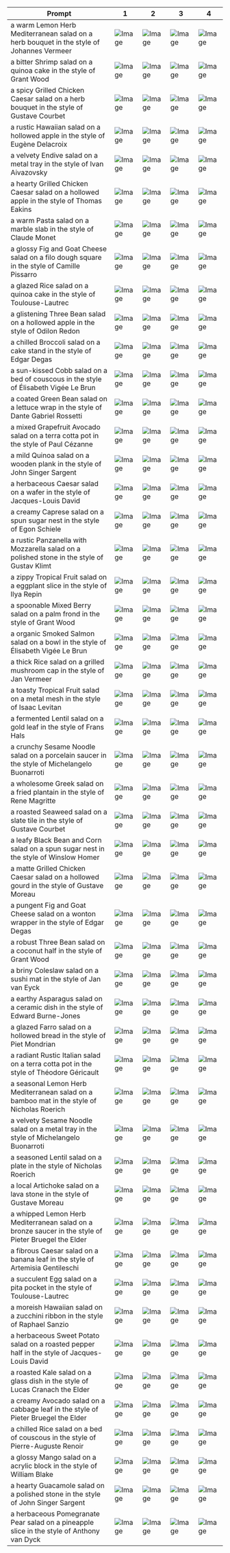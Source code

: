 | Prompt | 1 | 2 | 3 | 4 |
|-|-|-|-|-|
| a warm Lemon Herb Mediterranean salad on a herb bouquet in the style of Johannes Vermeer | ![Image](https://salad-benchmark-public-assets.s3.us-east-2.amazonaws.com/sdxl/23b866b5-1752-4644-880f-fa8ffb97dd08-0.jpg) | ![Image](https://salad-benchmark-public-assets.s3.us-east-2.amazonaws.com/sdxl/23b866b5-1752-4644-880f-fa8ffb97dd08-1.jpg) | ![Image](https://salad-benchmark-public-assets.s3.us-east-2.amazonaws.com/sdxl/23b866b5-1752-4644-880f-fa8ffb97dd08-2.jpg) | ![Image](https://salad-benchmark-public-assets.s3.us-east-2.amazonaws.com/sdxl/23b866b5-1752-4644-880f-fa8ffb97dd08-3.jpg) |
| a bitter Shrimp salad on a quinoa cake in the style of Grant Wood | ![Image](https://salad-benchmark-public-assets.s3.us-east-2.amazonaws.com/sdxl/4b2cc6f6-4a4b-4088-ad15-6c09f9e2c4c3-0.jpg) | ![Image](https://salad-benchmark-public-assets.s3.us-east-2.amazonaws.com/sdxl/4b2cc6f6-4a4b-4088-ad15-6c09f9e2c4c3-1.jpg) | ![Image](https://salad-benchmark-public-assets.s3.us-east-2.amazonaws.com/sdxl/4b2cc6f6-4a4b-4088-ad15-6c09f9e2c4c3-2.jpg) | ![Image](https://salad-benchmark-public-assets.s3.us-east-2.amazonaws.com/sdxl/4b2cc6f6-4a4b-4088-ad15-6c09f9e2c4c3-3.jpg) |
| a spicy Grilled Chicken Caesar salad on a herb bouquet in the style of Gustave Courbet | ![Image](https://salad-benchmark-public-assets.s3.us-east-2.amazonaws.com/sdxl/4b90a5b9-db8e-4eba-8ea7-4ff0bd30bb8d-0.jpg) | ![Image](https://salad-benchmark-public-assets.s3.us-east-2.amazonaws.com/sdxl/4b90a5b9-db8e-4eba-8ea7-4ff0bd30bb8d-1.jpg) | ![Image](https://salad-benchmark-public-assets.s3.us-east-2.amazonaws.com/sdxl/4b90a5b9-db8e-4eba-8ea7-4ff0bd30bb8d-2.jpg) | ![Image](https://salad-benchmark-public-assets.s3.us-east-2.amazonaws.com/sdxl/4b90a5b9-db8e-4eba-8ea7-4ff0bd30bb8d-3.jpg) |
| a rustic Hawaiian salad on a hollowed apple in the style of Eugène Delacroix | ![Image](https://salad-benchmark-public-assets.s3.us-east-2.amazonaws.com/sdxl/d80cb4eb-477b-4b47-b6c4-c98e85b7315d-0.jpg) | ![Image](https://salad-benchmark-public-assets.s3.us-east-2.amazonaws.com/sdxl/d80cb4eb-477b-4b47-b6c4-c98e85b7315d-1.jpg) | ![Image](https://salad-benchmark-public-assets.s3.us-east-2.amazonaws.com/sdxl/d80cb4eb-477b-4b47-b6c4-c98e85b7315d-2.jpg) | ![Image](https://salad-benchmark-public-assets.s3.us-east-2.amazonaws.com/sdxl/d80cb4eb-477b-4b47-b6c4-c98e85b7315d-3.jpg) |
| a velvety Endive salad on a metal tray in the style of Ivan Aivazovsky | ![Image](https://salad-benchmark-public-assets.s3.us-east-2.amazonaws.com/sdxl/d1daa14a-2e7c-49ff-ae4b-09dc197df714-0.jpg) | ![Image](https://salad-benchmark-public-assets.s3.us-east-2.amazonaws.com/sdxl/d1daa14a-2e7c-49ff-ae4b-09dc197df714-1.jpg) | ![Image](https://salad-benchmark-public-assets.s3.us-east-2.amazonaws.com/sdxl/d1daa14a-2e7c-49ff-ae4b-09dc197df714-2.jpg) | ![Image](https://salad-benchmark-public-assets.s3.us-east-2.amazonaws.com/sdxl/d1daa14a-2e7c-49ff-ae4b-09dc197df714-3.jpg) |
| a hearty Grilled Chicken Caesar salad on a hollowed apple in the style of Thomas Eakins | ![Image](https://salad-benchmark-public-assets.s3.us-east-2.amazonaws.com/sdxl/d11f344d-7900-4d50-8d04-b000726c7317-0.jpg) | ![Image](https://salad-benchmark-public-assets.s3.us-east-2.amazonaws.com/sdxl/d11f344d-7900-4d50-8d04-b000726c7317-1.jpg) | ![Image](https://salad-benchmark-public-assets.s3.us-east-2.amazonaws.com/sdxl/d11f344d-7900-4d50-8d04-b000726c7317-2.jpg) | ![Image](https://salad-benchmark-public-assets.s3.us-east-2.amazonaws.com/sdxl/d11f344d-7900-4d50-8d04-b000726c7317-3.jpg) |
| a warm Pasta salad on a marble slab in the style of Claude Monet | ![Image](https://salad-benchmark-public-assets.s3.us-east-2.amazonaws.com/sdxl/e3621bc9-2f09-4dd6-b712-23d3313c08bb-0.jpg) | ![Image](https://salad-benchmark-public-assets.s3.us-east-2.amazonaws.com/sdxl/e3621bc9-2f09-4dd6-b712-23d3313c08bb-1.jpg) | ![Image](https://salad-benchmark-public-assets.s3.us-east-2.amazonaws.com/sdxl/e3621bc9-2f09-4dd6-b712-23d3313c08bb-2.jpg) | ![Image](https://salad-benchmark-public-assets.s3.us-east-2.amazonaws.com/sdxl/e3621bc9-2f09-4dd6-b712-23d3313c08bb-3.jpg) |
| a glossy Fig and Goat Cheese salad on a filo dough square in the style of Camille Pissarro | ![Image](https://salad-benchmark-public-assets.s3.us-east-2.amazonaws.com/sdxl/bdf65c97-fab2-458b-b6e8-08879a64f042-0.jpg) | ![Image](https://salad-benchmark-public-assets.s3.us-east-2.amazonaws.com/sdxl/bdf65c97-fab2-458b-b6e8-08879a64f042-1.jpg) | ![Image](https://salad-benchmark-public-assets.s3.us-east-2.amazonaws.com/sdxl/bdf65c97-fab2-458b-b6e8-08879a64f042-2.jpg) | ![Image](https://salad-benchmark-public-assets.s3.us-east-2.amazonaws.com/sdxl/bdf65c97-fab2-458b-b6e8-08879a64f042-3.jpg) |
| a glazed Rice salad on a quinoa cake in the style of Toulouse-Lautrec | ![Image](https://salad-benchmark-public-assets.s3.us-east-2.amazonaws.com/sdxl/baed54a6-11ed-49d9-a920-119248c24b46-0.jpg) | ![Image](https://salad-benchmark-public-assets.s3.us-east-2.amazonaws.com/sdxl/baed54a6-11ed-49d9-a920-119248c24b46-1.jpg) | ![Image](https://salad-benchmark-public-assets.s3.us-east-2.amazonaws.com/sdxl/baed54a6-11ed-49d9-a920-119248c24b46-2.jpg) | ![Image](https://salad-benchmark-public-assets.s3.us-east-2.amazonaws.com/sdxl/baed54a6-11ed-49d9-a920-119248c24b46-3.jpg) |
| a glistening Three Bean salad on a hollowed apple in the style of Odilon Redon | ![Image](https://salad-benchmark-public-assets.s3.us-east-2.amazonaws.com/sdxl/7caa3419-f548-49ab-9bbd-eec467a0afce-0.jpg) | ![Image](https://salad-benchmark-public-assets.s3.us-east-2.amazonaws.com/sdxl/7caa3419-f548-49ab-9bbd-eec467a0afce-1.jpg) | ![Image](https://salad-benchmark-public-assets.s3.us-east-2.amazonaws.com/sdxl/7caa3419-f548-49ab-9bbd-eec467a0afce-2.jpg) | ![Image](https://salad-benchmark-public-assets.s3.us-east-2.amazonaws.com/sdxl/7caa3419-f548-49ab-9bbd-eec467a0afce-3.jpg) |
| a chilled Broccoli salad on a cake stand in the style of Edgar Degas | ![Image](https://salad-benchmark-public-assets.s3.us-east-2.amazonaws.com/sdxl/ea0a24d0-d343-4225-9616-d131acc05635-0.jpg) | ![Image](https://salad-benchmark-public-assets.s3.us-east-2.amazonaws.com/sdxl/ea0a24d0-d343-4225-9616-d131acc05635-1.jpg) | ![Image](https://salad-benchmark-public-assets.s3.us-east-2.amazonaws.com/sdxl/ea0a24d0-d343-4225-9616-d131acc05635-2.jpg) | ![Image](https://salad-benchmark-public-assets.s3.us-east-2.amazonaws.com/sdxl/ea0a24d0-d343-4225-9616-d131acc05635-3.jpg) |
| a sun-kissed Cobb salad on a bed of couscous in the style of Élisabeth Vigée Le Brun | ![Image](https://salad-benchmark-public-assets.s3.us-east-2.amazonaws.com/sdxl/bb5c929a-bc42-4455-bba9-f5027ad858cd-0.jpg) | ![Image](https://salad-benchmark-public-assets.s3.us-east-2.amazonaws.com/sdxl/bb5c929a-bc42-4455-bba9-f5027ad858cd-1.jpg) | ![Image](https://salad-benchmark-public-assets.s3.us-east-2.amazonaws.com/sdxl/bb5c929a-bc42-4455-bba9-f5027ad858cd-2.jpg) | ![Image](https://salad-benchmark-public-assets.s3.us-east-2.amazonaws.com/sdxl/bb5c929a-bc42-4455-bba9-f5027ad858cd-3.jpg) |
| a coated Green Bean salad on a lettuce wrap in the style of Dante Gabriel Rossetti | ![Image](https://salad-benchmark-public-assets.s3.us-east-2.amazonaws.com/sdxl/7c7e458b-61e8-496d-b809-95f0734e2cbf-0.jpg) | ![Image](https://salad-benchmark-public-assets.s3.us-east-2.amazonaws.com/sdxl/7c7e458b-61e8-496d-b809-95f0734e2cbf-1.jpg) | ![Image](https://salad-benchmark-public-assets.s3.us-east-2.amazonaws.com/sdxl/7c7e458b-61e8-496d-b809-95f0734e2cbf-2.jpg) | ![Image](https://salad-benchmark-public-assets.s3.us-east-2.amazonaws.com/sdxl/7c7e458b-61e8-496d-b809-95f0734e2cbf-3.jpg) |
| a mixed Grapefruit Avocado salad on a terra cotta pot in the style of Paul Cézanne | ![Image](https://salad-benchmark-public-assets.s3.us-east-2.amazonaws.com/sdxl/388f59ca-79d7-498e-8236-38bfb81f30fc-0.jpg) | ![Image](https://salad-benchmark-public-assets.s3.us-east-2.amazonaws.com/sdxl/388f59ca-79d7-498e-8236-38bfb81f30fc-1.jpg) | ![Image](https://salad-benchmark-public-assets.s3.us-east-2.amazonaws.com/sdxl/388f59ca-79d7-498e-8236-38bfb81f30fc-2.jpg) | ![Image](https://salad-benchmark-public-assets.s3.us-east-2.amazonaws.com/sdxl/388f59ca-79d7-498e-8236-38bfb81f30fc-3.jpg) |
| a mild Quinoa salad on a wooden plank in the style of John Singer Sargent | ![Image](https://salad-benchmark-public-assets.s3.us-east-2.amazonaws.com/sdxl/0cd5a5cb-be83-49fd-a169-93d0a6a53386-0.jpg) | ![Image](https://salad-benchmark-public-assets.s3.us-east-2.amazonaws.com/sdxl/0cd5a5cb-be83-49fd-a169-93d0a6a53386-1.jpg) | ![Image](https://salad-benchmark-public-assets.s3.us-east-2.amazonaws.com/sdxl/0cd5a5cb-be83-49fd-a169-93d0a6a53386-2.jpg) | ![Image](https://salad-benchmark-public-assets.s3.us-east-2.amazonaws.com/sdxl/0cd5a5cb-be83-49fd-a169-93d0a6a53386-3.jpg) |
| a herbaceous Caesar salad on a wafer in the style of Jacques-Louis David | ![Image](https://salad-benchmark-public-assets.s3.us-east-2.amazonaws.com/sdxl/8f5f89a3-8751-4785-8586-1a325985f723-0.jpg) | ![Image](https://salad-benchmark-public-assets.s3.us-east-2.amazonaws.com/sdxl/8f5f89a3-8751-4785-8586-1a325985f723-1.jpg) | ![Image](https://salad-benchmark-public-assets.s3.us-east-2.amazonaws.com/sdxl/8f5f89a3-8751-4785-8586-1a325985f723-2.jpg) | ![Image](https://salad-benchmark-public-assets.s3.us-east-2.amazonaws.com/sdxl/8f5f89a3-8751-4785-8586-1a325985f723-3.jpg) |
| a creamy Caprese salad on a spun sugar nest in the style of Egon Schiele | ![Image](https://salad-benchmark-public-assets.s3.us-east-2.amazonaws.com/sdxl/8bcec9e6-cc24-4df4-bb14-e883d004eed0-0.jpg) | ![Image](https://salad-benchmark-public-assets.s3.us-east-2.amazonaws.com/sdxl/8bcec9e6-cc24-4df4-bb14-e883d004eed0-1.jpg) | ![Image](https://salad-benchmark-public-assets.s3.us-east-2.amazonaws.com/sdxl/8bcec9e6-cc24-4df4-bb14-e883d004eed0-2.jpg) | ![Image](https://salad-benchmark-public-assets.s3.us-east-2.amazonaws.com/sdxl/8bcec9e6-cc24-4df4-bb14-e883d004eed0-3.jpg) |
| a rustic Panzanella with Mozzarella salad on a polished stone in the style of Gustav Klimt | ![Image](https://salad-benchmark-public-assets.s3.us-east-2.amazonaws.com/sdxl/3856f587-1353-497b-a62e-c1faac679ff1-0.jpg) | ![Image](https://salad-benchmark-public-assets.s3.us-east-2.amazonaws.com/sdxl/3856f587-1353-497b-a62e-c1faac679ff1-1.jpg) | ![Image](https://salad-benchmark-public-assets.s3.us-east-2.amazonaws.com/sdxl/3856f587-1353-497b-a62e-c1faac679ff1-2.jpg) | ![Image](https://salad-benchmark-public-assets.s3.us-east-2.amazonaws.com/sdxl/3856f587-1353-497b-a62e-c1faac679ff1-3.jpg) |
| a zippy Tropical Fruit salad on a eggplant slice in the style of Ilya Repin | ![Image](https://salad-benchmark-public-assets.s3.us-east-2.amazonaws.com/sdxl/3d08806a-64a6-4d43-bacd-dc58b0a2f0b9-0.jpg) | ![Image](https://salad-benchmark-public-assets.s3.us-east-2.amazonaws.com/sdxl/3d08806a-64a6-4d43-bacd-dc58b0a2f0b9-1.jpg) | ![Image](https://salad-benchmark-public-assets.s3.us-east-2.amazonaws.com/sdxl/3d08806a-64a6-4d43-bacd-dc58b0a2f0b9-2.jpg) | ![Image](https://salad-benchmark-public-assets.s3.us-east-2.amazonaws.com/sdxl/3d08806a-64a6-4d43-bacd-dc58b0a2f0b9-3.jpg) |
| a spoonable Mixed Berry salad on a palm frond in the style of Grant Wood | ![Image](https://salad-benchmark-public-assets.s3.us-east-2.amazonaws.com/sdxl/93678faa-d4be-41f8-8517-5cb4cc0f2723-0.jpg) | ![Image](https://salad-benchmark-public-assets.s3.us-east-2.amazonaws.com/sdxl/93678faa-d4be-41f8-8517-5cb4cc0f2723-1.jpg) | ![Image](https://salad-benchmark-public-assets.s3.us-east-2.amazonaws.com/sdxl/93678faa-d4be-41f8-8517-5cb4cc0f2723-2.jpg) | ![Image](https://salad-benchmark-public-assets.s3.us-east-2.amazonaws.com/sdxl/93678faa-d4be-41f8-8517-5cb4cc0f2723-3.jpg) |
| a organic Smoked Salmon salad on a bowl in the style of Élisabeth Vigée Le Brun | ![Image](https://salad-benchmark-public-assets.s3.us-east-2.amazonaws.com/sdxl/af77fae1-dbb6-4e88-be4a-2c30b946d65c-0.jpg) | ![Image](https://salad-benchmark-public-assets.s3.us-east-2.amazonaws.com/sdxl/af77fae1-dbb6-4e88-be4a-2c30b946d65c-1.jpg) | ![Image](https://salad-benchmark-public-assets.s3.us-east-2.amazonaws.com/sdxl/af77fae1-dbb6-4e88-be4a-2c30b946d65c-2.jpg) | ![Image](https://salad-benchmark-public-assets.s3.us-east-2.amazonaws.com/sdxl/af77fae1-dbb6-4e88-be4a-2c30b946d65c-3.jpg) |
| a thick Rice salad on a grilled mushroom cap in the style of Jan Vermeer | ![Image](https://salad-benchmark-public-assets.s3.us-east-2.amazonaws.com/sdxl/92d1047f-6dfb-4766-ac81-43cc393d3798-0.jpg) | ![Image](https://salad-benchmark-public-assets.s3.us-east-2.amazonaws.com/sdxl/92d1047f-6dfb-4766-ac81-43cc393d3798-1.jpg) | ![Image](https://salad-benchmark-public-assets.s3.us-east-2.amazonaws.com/sdxl/92d1047f-6dfb-4766-ac81-43cc393d3798-2.jpg) | ![Image](https://salad-benchmark-public-assets.s3.us-east-2.amazonaws.com/sdxl/92d1047f-6dfb-4766-ac81-43cc393d3798-3.jpg) |
| a toasty Tropical Fruit salad on a metal mesh in the style of Isaac Levitan | ![Image](https://salad-benchmark-public-assets.s3.us-east-2.amazonaws.com/sdxl/e6b9950a-b9d0-4539-b189-4baa3a7b3b02-0.jpg) | ![Image](https://salad-benchmark-public-assets.s3.us-east-2.amazonaws.com/sdxl/e6b9950a-b9d0-4539-b189-4baa3a7b3b02-1.jpg) | ![Image](https://salad-benchmark-public-assets.s3.us-east-2.amazonaws.com/sdxl/e6b9950a-b9d0-4539-b189-4baa3a7b3b02-2.jpg) | ![Image](https://salad-benchmark-public-assets.s3.us-east-2.amazonaws.com/sdxl/e6b9950a-b9d0-4539-b189-4baa3a7b3b02-3.jpg) |
| a fermented Lentil salad on a gold leaf in the style of Frans Hals | ![Image](https://salad-benchmark-public-assets.s3.us-east-2.amazonaws.com/sdxl/5e28e67c-9b9f-485c-987d-af61d4b7363e-0.jpg) | ![Image](https://salad-benchmark-public-assets.s3.us-east-2.amazonaws.com/sdxl/5e28e67c-9b9f-485c-987d-af61d4b7363e-1.jpg) | ![Image](https://salad-benchmark-public-assets.s3.us-east-2.amazonaws.com/sdxl/5e28e67c-9b9f-485c-987d-af61d4b7363e-2.jpg) | ![Image](https://salad-benchmark-public-assets.s3.us-east-2.amazonaws.com/sdxl/5e28e67c-9b9f-485c-987d-af61d4b7363e-3.jpg) |
| a crunchy Sesame Noodle salad on a porcelain saucer in the style of Michelangelo Buonarroti | ![Image](https://salad-benchmark-public-assets.s3.us-east-2.amazonaws.com/sdxl/67d20cd0-b7c6-4d74-ad6e-8f6bc9291651-0.jpg) | ![Image](https://salad-benchmark-public-assets.s3.us-east-2.amazonaws.com/sdxl/67d20cd0-b7c6-4d74-ad6e-8f6bc9291651-1.jpg) | ![Image](https://salad-benchmark-public-assets.s3.us-east-2.amazonaws.com/sdxl/67d20cd0-b7c6-4d74-ad6e-8f6bc9291651-2.jpg) | ![Image](https://salad-benchmark-public-assets.s3.us-east-2.amazonaws.com/sdxl/67d20cd0-b7c6-4d74-ad6e-8f6bc9291651-3.jpg) |
| a wholesome Greek salad on a fried plantain in the style of Rene Magritte | ![Image](https://salad-benchmark-public-assets.s3.us-east-2.amazonaws.com/sdxl/f6ba8916-1e09-4830-9776-9911344fe206-0.jpg) | ![Image](https://salad-benchmark-public-assets.s3.us-east-2.amazonaws.com/sdxl/f6ba8916-1e09-4830-9776-9911344fe206-1.jpg) | ![Image](https://salad-benchmark-public-assets.s3.us-east-2.amazonaws.com/sdxl/f6ba8916-1e09-4830-9776-9911344fe206-2.jpg) | ![Image](https://salad-benchmark-public-assets.s3.us-east-2.amazonaws.com/sdxl/f6ba8916-1e09-4830-9776-9911344fe206-3.jpg) |
| a roasted Seaweed salad on a slate tile in the style of Gustave Courbet | ![Image](https://salad-benchmark-public-assets.s3.us-east-2.amazonaws.com/sdxl/91df38b4-ca32-45ef-b0ff-7ef33ad54f7c-0.jpg) | ![Image](https://salad-benchmark-public-assets.s3.us-east-2.amazonaws.com/sdxl/91df38b4-ca32-45ef-b0ff-7ef33ad54f7c-1.jpg) | ![Image](https://salad-benchmark-public-assets.s3.us-east-2.amazonaws.com/sdxl/91df38b4-ca32-45ef-b0ff-7ef33ad54f7c-2.jpg) | ![Image](https://salad-benchmark-public-assets.s3.us-east-2.amazonaws.com/sdxl/91df38b4-ca32-45ef-b0ff-7ef33ad54f7c-3.jpg) |
| a leafy Black Bean and Corn salad on a spun sugar nest in the style of Winslow Homer | ![Image](https://salad-benchmark-public-assets.s3.us-east-2.amazonaws.com/sdxl/7c0fad0c-8ec6-44ac-91fa-7645d2fc7d55-0.jpg) | ![Image](https://salad-benchmark-public-assets.s3.us-east-2.amazonaws.com/sdxl/7c0fad0c-8ec6-44ac-91fa-7645d2fc7d55-1.jpg) | ![Image](https://salad-benchmark-public-assets.s3.us-east-2.amazonaws.com/sdxl/7c0fad0c-8ec6-44ac-91fa-7645d2fc7d55-2.jpg) | ![Image](https://salad-benchmark-public-assets.s3.us-east-2.amazonaws.com/sdxl/7c0fad0c-8ec6-44ac-91fa-7645d2fc7d55-3.jpg) |
| a matte Grilled Chicken Caesar salad on a hollowed gourd in the style of Gustave Moreau | ![Image](https://salad-benchmark-public-assets.s3.us-east-2.amazonaws.com/sdxl/68368f64-291d-461a-95f5-a15f31c819e9-0.jpg) | ![Image](https://salad-benchmark-public-assets.s3.us-east-2.amazonaws.com/sdxl/68368f64-291d-461a-95f5-a15f31c819e9-1.jpg) | ![Image](https://salad-benchmark-public-assets.s3.us-east-2.amazonaws.com/sdxl/68368f64-291d-461a-95f5-a15f31c819e9-2.jpg) | ![Image](https://salad-benchmark-public-assets.s3.us-east-2.amazonaws.com/sdxl/68368f64-291d-461a-95f5-a15f31c819e9-3.jpg) |
| a pungent Fig and Goat Cheese salad on a wonton wrapper in the style of Edgar Degas | ![Image](https://salad-benchmark-public-assets.s3.us-east-2.amazonaws.com/sdxl/b166ec8c-93f9-4bb9-9987-c8d56e8ccc4c-0.jpg) | ![Image](https://salad-benchmark-public-assets.s3.us-east-2.amazonaws.com/sdxl/b166ec8c-93f9-4bb9-9987-c8d56e8ccc4c-1.jpg) | ![Image](https://salad-benchmark-public-assets.s3.us-east-2.amazonaws.com/sdxl/b166ec8c-93f9-4bb9-9987-c8d56e8ccc4c-2.jpg) | ![Image](https://salad-benchmark-public-assets.s3.us-east-2.amazonaws.com/sdxl/b166ec8c-93f9-4bb9-9987-c8d56e8ccc4c-3.jpg) |
| a robust Three Bean salad on a coconut half in the style of Grant Wood | ![Image](https://salad-benchmark-public-assets.s3.us-east-2.amazonaws.com/sdxl/5f42d190-dfd8-4858-b952-c8db727cab2b-0.jpg) | ![Image](https://salad-benchmark-public-assets.s3.us-east-2.amazonaws.com/sdxl/5f42d190-dfd8-4858-b952-c8db727cab2b-1.jpg) | ![Image](https://salad-benchmark-public-assets.s3.us-east-2.amazonaws.com/sdxl/5f42d190-dfd8-4858-b952-c8db727cab2b-2.jpg) | ![Image](https://salad-benchmark-public-assets.s3.us-east-2.amazonaws.com/sdxl/5f42d190-dfd8-4858-b952-c8db727cab2b-3.jpg) |
| a briny Coleslaw salad on a sushi mat in the style of Jan van Eyck | ![Image](https://salad-benchmark-public-assets.s3.us-east-2.amazonaws.com/sdxl/4c4e0a26-11b6-4f99-82f7-f5ce72e9a18c-0.jpg) | ![Image](https://salad-benchmark-public-assets.s3.us-east-2.amazonaws.com/sdxl/4c4e0a26-11b6-4f99-82f7-f5ce72e9a18c-1.jpg) | ![Image](https://salad-benchmark-public-assets.s3.us-east-2.amazonaws.com/sdxl/4c4e0a26-11b6-4f99-82f7-f5ce72e9a18c-2.jpg) | ![Image](https://salad-benchmark-public-assets.s3.us-east-2.amazonaws.com/sdxl/4c4e0a26-11b6-4f99-82f7-f5ce72e9a18c-3.jpg) |
| a earthy Asparagus salad on a ceramic dish in the style of Edward Burne-Jones | ![Image](https://salad-benchmark-public-assets.s3.us-east-2.amazonaws.com/sdxl/8fb2a93d-685c-48ca-87f9-94e1b07c16fd-0.jpg) | ![Image](https://salad-benchmark-public-assets.s3.us-east-2.amazonaws.com/sdxl/8fb2a93d-685c-48ca-87f9-94e1b07c16fd-1.jpg) | ![Image](https://salad-benchmark-public-assets.s3.us-east-2.amazonaws.com/sdxl/8fb2a93d-685c-48ca-87f9-94e1b07c16fd-2.jpg) | ![Image](https://salad-benchmark-public-assets.s3.us-east-2.amazonaws.com/sdxl/8fb2a93d-685c-48ca-87f9-94e1b07c16fd-3.jpg) |
| a glazed Farro salad on a hollowed bread in the style of Piet Mondrian | ![Image](https://salad-benchmark-public-assets.s3.us-east-2.amazonaws.com/sdxl/3c2fb8e4-817f-43b2-b53b-7d30ea1e5ec4-0.jpg) | ![Image](https://salad-benchmark-public-assets.s3.us-east-2.amazonaws.com/sdxl/3c2fb8e4-817f-43b2-b53b-7d30ea1e5ec4-1.jpg) | ![Image](https://salad-benchmark-public-assets.s3.us-east-2.amazonaws.com/sdxl/3c2fb8e4-817f-43b2-b53b-7d30ea1e5ec4-2.jpg) | ![Image](https://salad-benchmark-public-assets.s3.us-east-2.amazonaws.com/sdxl/3c2fb8e4-817f-43b2-b53b-7d30ea1e5ec4-3.jpg) |
| a radiant Rustic Italian salad on a terra cotta pot in the style of Théodore Géricault | ![Image](https://salad-benchmark-public-assets.s3.us-east-2.amazonaws.com/sdxl/6ae13fc6-3e8f-4471-9646-d81fc6d627b8-0.jpg) | ![Image](https://salad-benchmark-public-assets.s3.us-east-2.amazonaws.com/sdxl/6ae13fc6-3e8f-4471-9646-d81fc6d627b8-1.jpg) | ![Image](https://salad-benchmark-public-assets.s3.us-east-2.amazonaws.com/sdxl/6ae13fc6-3e8f-4471-9646-d81fc6d627b8-2.jpg) | ![Image](https://salad-benchmark-public-assets.s3.us-east-2.amazonaws.com/sdxl/6ae13fc6-3e8f-4471-9646-d81fc6d627b8-3.jpg) |
| a seasonal Lemon Herb Mediterranean salad on a bamboo mat in the style of Nicholas Roerich | ![Image](https://salad-benchmark-public-assets.s3.us-east-2.amazonaws.com/sdxl/9166b2c1-fc11-4902-bbec-3f2c42a3ef49-0.jpg) | ![Image](https://salad-benchmark-public-assets.s3.us-east-2.amazonaws.com/sdxl/9166b2c1-fc11-4902-bbec-3f2c42a3ef49-1.jpg) | ![Image](https://salad-benchmark-public-assets.s3.us-east-2.amazonaws.com/sdxl/9166b2c1-fc11-4902-bbec-3f2c42a3ef49-2.jpg) | ![Image](https://salad-benchmark-public-assets.s3.us-east-2.amazonaws.com/sdxl/9166b2c1-fc11-4902-bbec-3f2c42a3ef49-3.jpg) |
| a velvety Sesame Noodle salad on a metal tray in the style of Michelangelo Buonarroti | ![Image](https://salad-benchmark-public-assets.s3.us-east-2.amazonaws.com/sdxl/5ab1db49-607b-4276-9963-4f3e08ca7659-0.jpg) | ![Image](https://salad-benchmark-public-assets.s3.us-east-2.amazonaws.com/sdxl/5ab1db49-607b-4276-9963-4f3e08ca7659-1.jpg) | ![Image](https://salad-benchmark-public-assets.s3.us-east-2.amazonaws.com/sdxl/5ab1db49-607b-4276-9963-4f3e08ca7659-2.jpg) | ![Image](https://salad-benchmark-public-assets.s3.us-east-2.amazonaws.com/sdxl/5ab1db49-607b-4276-9963-4f3e08ca7659-3.jpg) |
| a seasoned Lentil salad on a plate in the style of Nicholas Roerich | ![Image](https://salad-benchmark-public-assets.s3.us-east-2.amazonaws.com/sdxl/6bb68b39-6457-419d-84b6-0a43815e50f2-0.jpg) | ![Image](https://salad-benchmark-public-assets.s3.us-east-2.amazonaws.com/sdxl/6bb68b39-6457-419d-84b6-0a43815e50f2-1.jpg) | ![Image](https://salad-benchmark-public-assets.s3.us-east-2.amazonaws.com/sdxl/6bb68b39-6457-419d-84b6-0a43815e50f2-2.jpg) | ![Image](https://salad-benchmark-public-assets.s3.us-east-2.amazonaws.com/sdxl/6bb68b39-6457-419d-84b6-0a43815e50f2-3.jpg) |
| a local Artichoke salad on a lava stone in the style of Gustave Moreau | ![Image](https://salad-benchmark-public-assets.s3.us-east-2.amazonaws.com/sdxl/4dc38e78-9346-41d8-b31f-7b39d2aa1475-0.jpg) | ![Image](https://salad-benchmark-public-assets.s3.us-east-2.amazonaws.com/sdxl/4dc38e78-9346-41d8-b31f-7b39d2aa1475-1.jpg) | ![Image](https://salad-benchmark-public-assets.s3.us-east-2.amazonaws.com/sdxl/4dc38e78-9346-41d8-b31f-7b39d2aa1475-2.jpg) | ![Image](https://salad-benchmark-public-assets.s3.us-east-2.amazonaws.com/sdxl/4dc38e78-9346-41d8-b31f-7b39d2aa1475-3.jpg) |
| a whipped Lemon Herb Mediterranean salad on a bronze saucer in the style of Pieter Bruegel the Elder | ![Image](https://salad-benchmark-public-assets.s3.us-east-2.amazonaws.com/sdxl/27305940-6957-4664-9667-f2a76cd1e437-0.jpg) | ![Image](https://salad-benchmark-public-assets.s3.us-east-2.amazonaws.com/sdxl/27305940-6957-4664-9667-f2a76cd1e437-1.jpg) | ![Image](https://salad-benchmark-public-assets.s3.us-east-2.amazonaws.com/sdxl/27305940-6957-4664-9667-f2a76cd1e437-2.jpg) | ![Image](https://salad-benchmark-public-assets.s3.us-east-2.amazonaws.com/sdxl/27305940-6957-4664-9667-f2a76cd1e437-3.jpg) |
| a fibrous Caesar salad on a banana leaf in the style of Artemisia Gentileschi | ![Image](https://salad-benchmark-public-assets.s3.us-east-2.amazonaws.com/sdxl/05e15291-a1a5-46d8-8a50-68ad8ac8a03c-0.jpg) | ![Image](https://salad-benchmark-public-assets.s3.us-east-2.amazonaws.com/sdxl/05e15291-a1a5-46d8-8a50-68ad8ac8a03c-1.jpg) | ![Image](https://salad-benchmark-public-assets.s3.us-east-2.amazonaws.com/sdxl/05e15291-a1a5-46d8-8a50-68ad8ac8a03c-2.jpg) | ![Image](https://salad-benchmark-public-assets.s3.us-east-2.amazonaws.com/sdxl/05e15291-a1a5-46d8-8a50-68ad8ac8a03c-3.jpg) |
| a succulent Egg salad on a pita pocket in the style of Toulouse-Lautrec | ![Image](https://salad-benchmark-public-assets.s3.us-east-2.amazonaws.com/sdxl/55faaddf-8621-418f-a313-f5baf92c79f8-0.jpg) | ![Image](https://salad-benchmark-public-assets.s3.us-east-2.amazonaws.com/sdxl/55faaddf-8621-418f-a313-f5baf92c79f8-1.jpg) | ![Image](https://salad-benchmark-public-assets.s3.us-east-2.amazonaws.com/sdxl/55faaddf-8621-418f-a313-f5baf92c79f8-2.jpg) | ![Image](https://salad-benchmark-public-assets.s3.us-east-2.amazonaws.com/sdxl/55faaddf-8621-418f-a313-f5baf92c79f8-3.jpg) |
| a moreish Hawaiian salad on a zucchini ribbon in the style of Raphael Sanzio | ![Image](https://salad-benchmark-public-assets.s3.us-east-2.amazonaws.com/sdxl/44dcfd08-0d38-4985-86a9-462ef578a182-0.jpg) | ![Image](https://salad-benchmark-public-assets.s3.us-east-2.amazonaws.com/sdxl/44dcfd08-0d38-4985-86a9-462ef578a182-1.jpg) | ![Image](https://salad-benchmark-public-assets.s3.us-east-2.amazonaws.com/sdxl/44dcfd08-0d38-4985-86a9-462ef578a182-2.jpg) | ![Image](https://salad-benchmark-public-assets.s3.us-east-2.amazonaws.com/sdxl/44dcfd08-0d38-4985-86a9-462ef578a182-3.jpg) |
| a herbaceous Sweet Potato salad on a roasted pepper half in the style of Jacques-Louis David | ![Image](https://salad-benchmark-public-assets.s3.us-east-2.amazonaws.com/sdxl/3a240f1a-5af0-4697-8183-d32031ce7fc4-0.jpg) | ![Image](https://salad-benchmark-public-assets.s3.us-east-2.amazonaws.com/sdxl/3a240f1a-5af0-4697-8183-d32031ce7fc4-1.jpg) | ![Image](https://salad-benchmark-public-assets.s3.us-east-2.amazonaws.com/sdxl/3a240f1a-5af0-4697-8183-d32031ce7fc4-2.jpg) | ![Image](https://salad-benchmark-public-assets.s3.us-east-2.amazonaws.com/sdxl/3a240f1a-5af0-4697-8183-d32031ce7fc4-3.jpg) |
| a roasted Kale salad on a glass dish in the style of Lucas Cranach the Elder | ![Image](https://salad-benchmark-public-assets.s3.us-east-2.amazonaws.com/sdxl/c06efee9-7e95-405c-9045-c76ef5e94d37-0.jpg) | ![Image](https://salad-benchmark-public-assets.s3.us-east-2.amazonaws.com/sdxl/c06efee9-7e95-405c-9045-c76ef5e94d37-1.jpg) | ![Image](https://salad-benchmark-public-assets.s3.us-east-2.amazonaws.com/sdxl/c06efee9-7e95-405c-9045-c76ef5e94d37-2.jpg) | ![Image](https://salad-benchmark-public-assets.s3.us-east-2.amazonaws.com/sdxl/c06efee9-7e95-405c-9045-c76ef5e94d37-3.jpg) |
| a creamy Avocado salad on a cabbage leaf in the style of Pieter Bruegel the Elder | ![Image](https://salad-benchmark-public-assets.s3.us-east-2.amazonaws.com/sdxl/840c76df-2eb5-4083-b0f2-323551953d71-0.jpg) | ![Image](https://salad-benchmark-public-assets.s3.us-east-2.amazonaws.com/sdxl/840c76df-2eb5-4083-b0f2-323551953d71-1.jpg) | ![Image](https://salad-benchmark-public-assets.s3.us-east-2.amazonaws.com/sdxl/840c76df-2eb5-4083-b0f2-323551953d71-2.jpg) | ![Image](https://salad-benchmark-public-assets.s3.us-east-2.amazonaws.com/sdxl/840c76df-2eb5-4083-b0f2-323551953d71-3.jpg) |
| a chilled Rice salad on a bed of couscous in the style of Pierre-Auguste Renoir | ![Image](https://salad-benchmark-public-assets.s3.us-east-2.amazonaws.com/sdxl/2706c34c-5fb9-4408-aa0a-213501a3c4b5-0.jpg) | ![Image](https://salad-benchmark-public-assets.s3.us-east-2.amazonaws.com/sdxl/2706c34c-5fb9-4408-aa0a-213501a3c4b5-1.jpg) | ![Image](https://salad-benchmark-public-assets.s3.us-east-2.amazonaws.com/sdxl/2706c34c-5fb9-4408-aa0a-213501a3c4b5-2.jpg) | ![Image](https://salad-benchmark-public-assets.s3.us-east-2.amazonaws.com/sdxl/2706c34c-5fb9-4408-aa0a-213501a3c4b5-3.jpg) |
| a glossy Mango salad on a acrylic block in the style of William Blake | ![Image](https://salad-benchmark-public-assets.s3.us-east-2.amazonaws.com/sdxl/8d98d9a9-c00d-47d2-a02d-7d4ea787999d-0.jpg) | ![Image](https://salad-benchmark-public-assets.s3.us-east-2.amazonaws.com/sdxl/8d98d9a9-c00d-47d2-a02d-7d4ea787999d-1.jpg) | ![Image](https://salad-benchmark-public-assets.s3.us-east-2.amazonaws.com/sdxl/8d98d9a9-c00d-47d2-a02d-7d4ea787999d-2.jpg) | ![Image](https://salad-benchmark-public-assets.s3.us-east-2.amazonaws.com/sdxl/8d98d9a9-c00d-47d2-a02d-7d4ea787999d-3.jpg) |
| a hearty Guacamole salad on a polished stone in the style of John Singer Sargent | ![Image](https://salad-benchmark-public-assets.s3.us-east-2.amazonaws.com/sdxl/153fef02-eb9e-4ca9-9a27-df874d26ff75-0.jpg) | ![Image](https://salad-benchmark-public-assets.s3.us-east-2.amazonaws.com/sdxl/153fef02-eb9e-4ca9-9a27-df874d26ff75-1.jpg) | ![Image](https://salad-benchmark-public-assets.s3.us-east-2.amazonaws.com/sdxl/153fef02-eb9e-4ca9-9a27-df874d26ff75-2.jpg) | ![Image](https://salad-benchmark-public-assets.s3.us-east-2.amazonaws.com/sdxl/153fef02-eb9e-4ca9-9a27-df874d26ff75-3.jpg) |
| a herbaceous Pomegranate Pear salad on a pineapple slice in the style of Anthony van Dyck | ![Image](https://salad-benchmark-public-assets.s3.us-east-2.amazonaws.com/sdxl/20b6523f-13ae-47f8-85fb-6b2180589d26-0.jpg) | ![Image](https://salad-benchmark-public-assets.s3.us-east-2.amazonaws.com/sdxl/20b6523f-13ae-47f8-85fb-6b2180589d26-1.jpg) | ![Image](https://salad-benchmark-public-assets.s3.us-east-2.amazonaws.com/sdxl/20b6523f-13ae-47f8-85fb-6b2180589d26-2.jpg) | ![Image](https://salad-benchmark-public-assets.s3.us-east-2.amazonaws.com/sdxl/20b6523f-13ae-47f8-85fb-6b2180589d26-3.jpg) |
